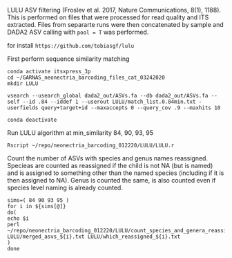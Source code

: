 LULU ASV filtering (Froslev et al. 2017, Nature Communications, 8(1), 1188). This is performed on files that were processed for read quality and ITS extracted. Files from separarte runs were then concatenated by sample and DADA2 ASV calling with `pool = T` was performed.

for install `https://github.com/tobiasgf/lulu`

First perform sequence similarity matching

```
conda activate itsxpress_3p
cd ~/GARNAS_neonectria_barcoding_files_cat_03242020
mkdir LULU

vsearch --usearch_global dada2_out/ASVs.fa --db dada2_out/ASVs.fa --self --id .84 --iddef 1 --userout LULU/match_list.0.84min.txt -userfields query+target+id --maxaccepts 0 --query_cov .9 --maxhits 10

conda deactivate
```

Run LULU algorithm at min_similarity 84, 90, 93, 95
```
Rscript ~/repo/neonectria_barcoding_012220/LULU/LULU.r
```
Count the number of ASVs with species and genus names reassigned. Specieas are counted as reassigned if the child is not NA (but is named) and is assigned to something other than the named species (including if it is then assigned to NA). Genus is counted the same, is also counted even if species level naming is already counted.
```
sims=( 84 90 93 95 )
for i in ${sims[@]}
do(
echo $i
perl ~/repo/neonectria_barcoding_012220/LULU/count_species_and_genera_reassigned.pl LULU/merged_asvs_${i}.txt LULU/which_reassigned_${i}.txt
)
done
```

